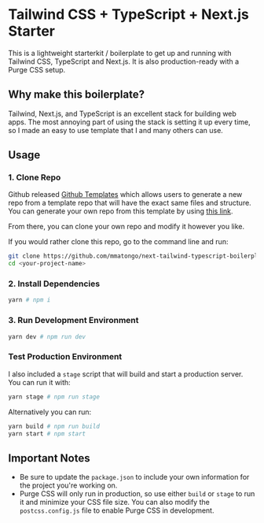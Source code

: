 # Tailwind CSS + TypeScript + Next.js Starter

This is a lightweight starterkit / boilerplate to get up and running with Tailwind CSS, TypeScript and Next.js. It is also production-ready with a Purge CSS setup.

## Why make this boilerplate?

Tailwind, Next.js, and TypeScript is an excellent stack for building web apps. The most annoying part of using the stack
is setting it up every time, so I made an easy to use template that I and many others can use.

## Usage

### 1. Clone Repo

Github released [Github Templates](https://github.blog/2019-06-06-generate-new-repositories-with-repository-templates/) which allows users to generate a new repo from a template repo that will have the exact same files and structure. You can generate your own repo from this template by using [this link](https://github.com/mmatongo/next-tailwind-typescript-boilerplate/generate).

From there, you can clone your own repo and modify it however you like.

If you would rather clone this repo, go to the command line and run:

```bash
git clone https://github.com/mmatongo/next-tailwind-typescript-boilerplate <your-project-name>
cd <your-project-name>
```

### 2. Install Dependencies

```bash
yarn # npm i
```

### 3. Run Development Environment

```bash
yarn dev # npm run dev
```

### Test Production Environment

I also included a `stage` script that will build and start a production server. You can run it with:

```bash
yarn stage # npm run stage
```

Alternatively you can run:

```bash
yarn build # npm run build
yarn start # npm start
```

## Important Notes

* Be sure to update the `package.json` to include your own information for the project you're working on.
* Purge CSS will only run in production, so use either `build` or `stage` to run it and minimize your CSS file size. You can also modify the `postcss.config.js` file to enable Purge CSS in development.
